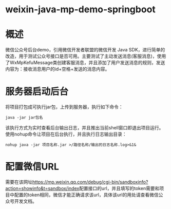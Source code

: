 # weixin-java-mp-demo-springboot

# 概述

微信公众号后台demo，引用微信开发者联盟的微信开发 Java SDK，进行简单的改造，用于测试公众号接口是否可用。主要测试了主动发送消息(客服消息)，使用了WxMpKefuMessage类创建客服消息，并且添加了用户发送消息的规则，发送内容为：接收消息用户的id+空格+发送的消息内容。

# 服务器启动后台

将项目打包成可执行jar包，上传到服务器，执行如下命令：

```shell
java -jar jar包名
```

该执行方式为实时查看后台输出日志，并且推出当前shell窗口即退出项目运行。使用nohup命令让项目在后台执行，并且执行日志输出目录：

```shel
nohup java -jar 项目名称.jar >/路径名称/输出的日志名称.log>&1&
```

# 配置微信URL

需要在该网址<https://mp.weixin.qq.com/debug/cgi-bin/sandboxinfo?action=showinfo&t=sandbox/index>配置接口的url，并且填写的token需要和项目中配置的token相同，微信才能正确请求该url，具体该url的用处请查看微信公众号开发文档。

